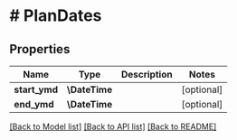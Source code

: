 # # PlanDates

## Properties

Name | Type | Description | Notes
------------ | ------------- | ------------- | -------------
**start_ymd** | **\DateTime** |  | [optional]
**end_ymd** | **\DateTime** |  | [optional]

[[Back to Model list]](../../README.md#models) [[Back to API list]](../../README.md#endpoints) [[Back to README]](../../README.md)
